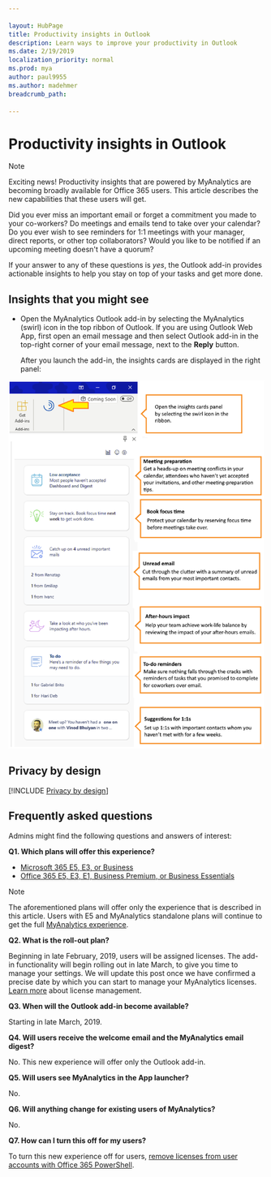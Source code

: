 ```yaml
---

layout: HubPage
title: Productivity insights in Outlook
description: Learn ways to improve your productivity in Outlook
ms.date: 2/19/2019
localization_priority: normal 
ms.prod: mya
author: paul9955
ms.author: madehmer
breadcrumb_path: 

---
```


<p>
<!-- 
1) Leave these paragraph tags intact. The H1 heading won't work without them. 
2) Note: We need to keep "layout: HubPage" in the metadata or else we get the TOC in the left pane.
3) Removed the breadcrumbs by adding breadcrumb_path: to the metadata, per DStrome.  
 -->
</p>

# Productivity insights in Outlook

> [!Note] 
> Exciting news! Productivity insights that are powered by MyAnalytics are becoming broadly available for Office 365 users. This article describes the new capabilities that these users will get.

Did you ever miss an important email or forget a commitment you made to your co-workers? Do meetings and emails tend to take over your calendar? Do you ever wish to see reminders for 1:1 meetings with your manager, direct reports, or other top collaborators? Would you like to be notified if an upcoming meeting doesn't have a quorum?

If your answer to any of these questions is _yes_, the Outlook add-in provides actionable insights to help you stay on top of your tasks and get more done. 

## Insights that you might see

* Open the MyAnalytics Outlook add-in by selecting the MyAnalytics (swirl) icon in the top ribbon of Outlook. If you are using Outlook Web App, first open an email message and then select Outlook add-in in the top-right corner of your email message, next to the **Reply** button.

  After you launch the add-in, the insights cards are displayed in the right panel:

![Insights panel](images/mya/overview/cards-panel-17.png)

## Privacy by design 

[!INCLUDE [Privacy by design](myanalytics/includes/privacy-by-design.md)]  

## Frequently asked questions

Admins might find the following questions and answers of interest:

**Q1. Which plans will offer this experience?**

* [Microsoft 365 E5, E3, or Business](https://www.microsoft.com/microsoft-365)
* [Office 365 E5, E3, E1, Business Premium, or Business Essentials](https://products.office.com/business/office)

> [!Note]
> The aforementioned plans will offer only the experience that is described in this article. Users with E5 and MyAnalytics standalone plans will continue to get the full [MyAnalytics experience](https://docs.microsoft.com/workplace-analytics/myanalytics/index).

**Q2. What is the roll-out plan?**

Beginning in late February, 2019, users will be assigned licenses. The add-in functionality will begin rolling out in late March, to give you time to manage your settings. We will update this post once we have confirmed a precise date by which you can start to manage your MyAnalytics licenses. [Learn more](https://docs.microsoft.com/office365/enterprise/powershell/manage-user-accounts-and-licenses-with-office-365-powershell) about license management.

**Q3. When will the Outlook add-in become available?**

Starting in late March, 2019.

**Q4. Will users receive the welcome email and the MyAnalytics email digest?**

No. This new experience will offer only the Outlook add-in.  

**Q5. Will users see MyAnalytics in the App launcher?**

No.

**Q6. Will anything change for existing users of MyAnalytics?**

No.

**Q7. How can I turn this off for my users?**

To turn this new experience off for users, [remove licenses from user accounts with Office 365 PowerShell](https://docs.microsoft.com/office365/enterprise/powershell/remove-licenses-from-user-accounts-with-office-365-powershell).
